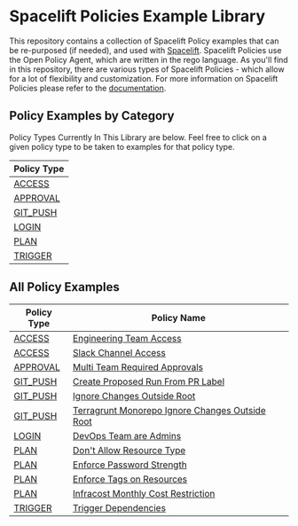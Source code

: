 # Spacelift Policies Example Library

This repository contains a collection of Spacelift Policy examples that can be re-purposed (if needed), and used with [Spacelift](https://spacelift.io/). Spacelift Policies use the Open Policy Agent, which are written in the rego language. As you'll find in this repository, there are various types of Spacelift Policies - which allow for a lot of flexibility and customization. For more information on Spacelift Policies please refer to the [documentation](https://spacelift-io.app.spacelift.dev/policies).

## Policy Examples by Category

Policy Types Currently In This Library are below. Feel free to click on a given policy type to be taken to examples for that policy type.

| Policy Type |
| ------------- |
| [ACCESS](./access/)  |
| [APPROVAL](./approval)  |
| [GIT_PUSH](./git-push/)  |
| [LOGIN](./login)  |
| [PLAN](./plan)  |
| [TRIGGER](./trigger)  |

## All Policy Examples

| Policy Type | Policy Name |
| ------------- | ------------- |
| [ACCESS](./access/)  | [Engineering Team Access](./access/engineering-team-access.rego) |
| [ACCESS](./access/)  | [Slack Channel Access](./access/slack-channel-access.rego) |
| [APPROVAL](./approval)  | [Multi Team Required Approvals](./approval/multi-team-required-approvals.rego) |
| [GIT_PUSH](./git-push/)  | [Create Proposed Run From PR Label](./git-push/create-proposed-run-from-env-pr-labels.rego) |
| [GIT_PUSH](./git-push/)  | [Ignore Changes Outside Root](./git-push/ignore-changes-outside-root.rego) |
| [GIT_PUSH](./git-push/)  | [Terragrunt Monorepo Ignore Changes Outside Root](./git-push/terragrunt-monorepo-ignore-changes-outside-root.rego) |
| [LOGIN](./login)  | [DevOps Team are Admins](./login/devops-are-admins.rego) |
| [PLAN](./plan)  | [Don't Allow Resource Type](./plan/dont-allow-resource-type.rego) |
| [PLAN](./plan)  | [Enforce Password Strength](./plan/enforce-password-length.rego) |
| [PLAN](./plan)  | [Enforce Tags on Resources](./plan/enforce-tags-on-resources.rego) |
| [PLAN](./plan)  | [Infracost Monthly Cost Restriction](./plan/infracost-monthly-cost-restriction.rego) |
| [TRIGGER](./trigger)  | [Trigger Dependencies](./trigger/trigger-dependencies.rego) |
